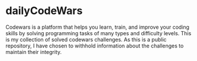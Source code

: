 # dailyCodeWars
Codewars is a platform that helps you learn, train, and improve your coding skills by solving programming tasks of many types and difficulty levels.
This is my collection of solved codewars challenges. As this is a public repository, I have chosen to withhold information about the challenges to maintain their integrity.
